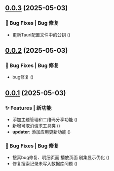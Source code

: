## [0.0.3](https://github.com/fangcongyang/vop/compare/0.0.2...0.0.3) (2025-05-03)


### 🐛 Bug Fixes | Bug 修复

* 更新Tauri配置文件中的公钥 ([](https://github.com/fangcongyang/vop/commit/650a477))



## [0.0.2](https://github.com/fangcongyang/vop/compare/v0.0.1...0.0.2) (2025-05-03)


### 🐛 Bug Fixes | Bug 修复

* bug修复 ([](https://github.com/fangcongyang/vop/commit/c373179))



## [0.0.1](https://github.com/fangcongyang/vop/compare/0.0.1...v0.0.1) (2025-05-03)


### ✨ Features | 新功能

* 添加主题管理和二维码分享功能 ([](https://github.com/fangcongyang/vop/commit/3b41bc1))
* 新增可取消请求工具类 ([](https://github.com/fangcongyang/vop/commit/f1a3709))
* **updater:** 添加应用更新功能 ([](https://github.com/fangcongyang/vop/commit/d5e5e0e))


### 🐛 Bug Fixes | Bug 修复

* 搜索bug修复、明细页面 播放页面 剧集显示优化 ([](https://github.com/fangcongyang/vop/commit/c42f3d9))
* 修复搜索记录未写入数据库问题 ([](https://github.com/fangcongyang/vop/commit/d4c77ac))



